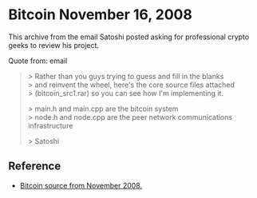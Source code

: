# Bitcoin November 16, 2008

This archive from the email Satoshi posted asking for professional crypto geeks to review his project.

Quote from: email

> \> Rather than you guys trying to guess and fill in the blanks<br>
> \> and reinvent the wheel, here's the core source files attached<br>
> \> (bitcoin_src1.rar) so you can see how I'm implementing it.
>
> \> main.h and main.cpp are the bitcoin system<br>
> \> node.h and node.cpp are the peer network communications infrastructure
>
> \> Satoshi

## Reference

* [Bitcoin source from November 2008.](https://bitcointalk.org/index.php?topic=382374.0)
